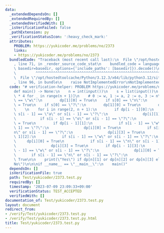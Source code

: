 ```yaml
---
data:
  _extendedDependsOn: []
  _extendedRequiredBy: []
  _extendedVerifiedWith: []
  _isVerificationFailed: false
  _pathExtension: py
  _verificationStatusIcon: ':heavy_check_mark:'
  attributes:
    PROBLEM: https://yukicoder.me/problems/no/2373
    links:
    - https://yukicoder.me/problems/no/2373
  bundledCode: "Traceback (most recent call last):\n  File \"/opt/hostedtoolcache/Python/3.12.3/x64/lib/python3.12/site-packages/onlinejudge_verify/documentation/build.py\"\
    , line 71, in _render_source_code_stat\n    bundled_code = language.bundle(stat.path,\
    \ basedir=basedir, options={'include_paths': [basedir]}).decode()\n          \
    \         ^^^^^^^^^^^^^^^^^^^^^^^^^^^^^^^^^^^^^^^^^^^^^^^^^^^^^^^^^^^^^^^^^^^^^^^^^^^^^^^^^\n\
    \  File \"/opt/hostedtoolcache/Python/3.12.3/x64/lib/python3.12/site-packages/onlinejudge_verify/languages/python.py\"\
    , line 96, in bundle\n    raise NotImplementedError\nNotImplementedError\n"
  code: "# verification-helper: PROBLEM https://yukicoder.me/problems/no/2373\n\n\
    def main() -> None:\n    n = int(input())\n    s = list(input())\n    dp = [[False]\
    \ * 4 for _ in range(n + 1)]\n    # 0 := w, 1 := a, 2 := o, 3 := n\n    if s[0]\
    \ == \"w\":\n        dp[1][0] = True\n    if s[0] == \"n\":\n        dp[1][3]\
    \ = True\n    if s[0] == \"?\":\n        dp[1][0] = True\n        dp[1][3] = True\n\
    \    \n    for i in range(2, n + 1):\n        if dp[i - 1][0]:\n            if\
    \ s[i - 1] == \"a\" or s[i - 1] == \"?\":\n                dp[i][1] = True\n \
    \           if s[i - 1] == \"o\" or s[i - 1] == \"?\":\n                dp[i][2]\
    \ = True\n        if dp[i - 1][1]:\n            if s[i - 1] == \"w\" or s[i -\
    \ 1] == \"?\":\n                dp[i][0] = True\n            if s[i - 1] == \"\
    n\" or s[i - 1] == \"?\":\n                dp[i][3] = True\n        if dp[i -\
    \ 1][2]:\n            if s[i - 1] == \"w\" or s[i - 1] == \"?\":\n           \
    \     dp[i][0] = True\n            if s[i - 1] == \"n\" or s[i - 1] == \"?\":\n\
    \                dp[i][3] = True\n        if dp[i - 1][3]:\n            if s[i\
    \ - 1] == \"w\" or s[i - 1] == \"?\":\n                dp[i][0] = True\n     \
    \       if s[i - 1] == \"n\" or s[i - 1] == \"?\":\n                dp[i][3] =\
    \ True\n\n    print(\"Yes\") if dp[n][1] or dp[n][2] or dp[n][3] else print(\"\
    No\")\n\n\nif __name__ == \"__main__\":\n    main()"
  dependsOn: []
  isVerificationFile: true
  path: Test/yukicoder/2373.test.py
  requiredBy: []
  timestamp: '2023-07-09 23:09:33+09:00'
  verificationStatus: TEST_ACCEPTED
  verifiedWith: []
documentation_of: Test/yukicoder/2373.test.py
layout: document
redirect_from:
- /verify/Test/yukicoder/2373.test.py
- /verify/Test/yukicoder/2373.test.py.html
title: Test/yukicoder/2373.test.py
---
```

